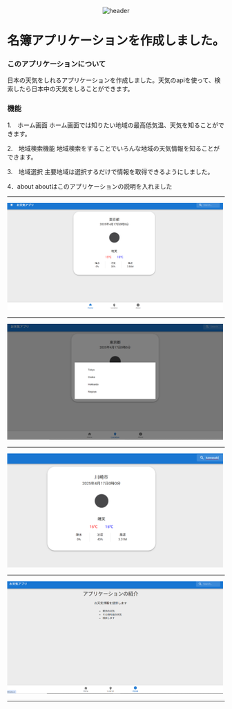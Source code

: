 <div align='center'>
  
![header](https://capsule-render.vercel.app/api?type=rounded&height=300&color=gradient&text=weather%20app)
 </div>
<h1 align="center">名簿アプリケーションを作成しました。</h1>

### このアプリケーションについて
日本の天気をしれるアプリケーションを作成しました。天気のapiを使って、検索したら日本中の天気をしることができます。

### 機能
1.　ホーム画面
ホーム画面では知りたい地域の最高低気温、天気を知ることができます。

2.　地域検索機能
地域検索をすることでいろんな地域の天気情報を知ることができます。

3.　地域選択
主要地域は選択するだけで情報を取得できるようにしました。

4．about
aboutはこのアプリケーションの説明を入れました

---
<img src="images/home_image.png" width="500px">

---

<img src="images/locationSelect_image.png" width="500px">

---

<img src="images/search_image.png" width="500px">

---

<img src="images/application_intro.png" width="500px">

---
